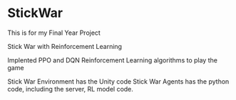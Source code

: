 # StickWar

This is for my Final Year Project

Stick War with Reinforcement Learning

Implented PPO and DQN Reinforcement Learning algorithms to play the game

Stick War Environment has the Unity code
Stick War Agents has the python code, including the server, RL model code.

